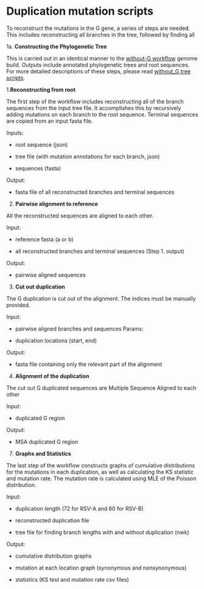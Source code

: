 # Duplication mutation scripts

To reconstruct the mutations in the G gene, a series of steps are needed.
This includes reconstructing all branches in the tree, followed by finding all


1a. **Constructing the Phylogenetic Tree**

This is carried out in an identical manner to the [without-G workflow](https://github.com/LauraU123/without_G_workflow) genome build. Outputs include annotated phylogenetic trees and  root sequences. For more detailed descriptions of these steps, please read [without_G tree scripts](https://github.com/LauraU123/without_G_workflow/tree/master/scripts).

1.**Reconstructing from root**

The first step of the workflow includes reconstructing all of the branch sequences
from the input tree file.
It accomplishes this by recursively adding mutations on each branch to the root sequence.
Terminal sequences are copied from an input fasta file. 

Inputs:

* root sequence (json)

* tree file (with mutation annotations for each branch, json)

* sequences (fasta)
	
Output:

* fasta file of all reconstructed branches and terminal sequences
	

2. **Pairwise alignment to reference**

All the reconstructed sequences are aligned to each other.

Input:

* reference fasta (a or b)

* all reconstructed branches and terminal sequences (Step 1. output)

Output:

* pairwise aligned sequences
	

3. **Cut out duplication**

The G duplication is cut out of the alignment. The indices must be manually provided.

Input:

* pairwise aligned branches and sequences
Params:

* duplication locations (start, end)

Output:

* fasta file containing only the relevant part of the alignment


4. **Alignment of the duplication**

The cut out G duplicated sequences are Multiple Sequence Aligned to each other

Input:

* duplicated G region

Output:

* MSA duplicated G region


	
7. **Graphs and Statistics**

The last step of the workflow constructs graphs of cumulative distributions for the mutations in each duplication,
as well as calculating the KS statistic and mutation rate. The mutation rate is calculated using MLE of the Poisson distribution.

Input:

* duplication length (72 for RSV-A and 60 for RSV-B)

* reconstructed duplication file

* tree file for finding branch lengths with and without duplication (nwk)

Output:

* cumulative distribution graphs

* mutation at each location graph (synonymous and nonsynonymous)

* statistics (KS test and mutation rate csv files)
	
	
